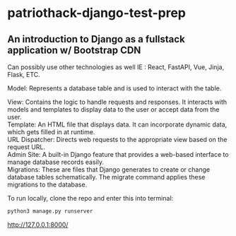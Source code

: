 # patriothack-django-test-prep

## An introduction to Django as a fullstack application w/ Bootstrap CDN 
Can possibly use other technologies as well IE : React, FastAPI, Vue, Jinja, Flask, ETC.

Model: Represents a database table and is used to interact with the table.

View: Contains the logic to handle requests and responses. It interacts with models and templates to display data to the user or accept data from the user.    
Template: An HTML file that displays data. It can incorporate dynamic data, which gets filled in at runtime.     
URL Dispatcher: Directs web requests to the appropriate view based on the request URL.    
Admin Site: A built-in Django feature that provides a web-based interface to manage database records easily.    
Migrations: These are files that Django generates to create or change database tables schematically. The migrate command applies these migrations to the database.    


To run locally, clone the repo and enter this into terminal:
```bash
python3 manage.py runserver
```

 http://127.0.0.1:8000/